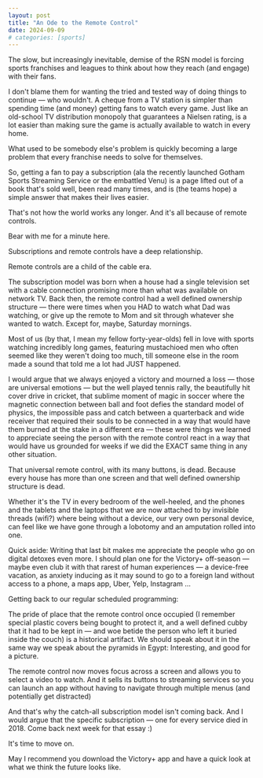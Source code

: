 ```yaml
---
layout: post
title: "An Ode to the Remote Control"
date: 2024-09-09
# categories: [sports]
---
```

The slow, but increasingly inevitable, demise of the RSN model is forcing sports franchises and leagues to think about how they reach (and engage) with their fans.

I don't blame them for wanting the tried and tested way of doing things to continue — who wouldn't. A cheque from a TV station is simpler than spending time (and money) getting fans to watch every game. Just like an old-school TV distribution monopoly that guarantees a Nielsen rating, is a lot easier than making sure the game is actually available to watch in every home.

What used to be somebody else's problem is quickly becoming a large problem that every franchise needs to solve for themselves.

So, getting a fan to pay a subscription (ala the recently launched Gotham Sports Streaming Service or the embattled Venu) is a page lifted out of a book that's sold well, been read many times, and is (the teams hope) a simple answer that makes their lives easier.

That's not how the world works any longer. And it's all because of remote controls.

Bear with me for a minute here.

Subscriptions and remote controls have a deep relationship.

Remote controls are a child of the cable era.

The subscription model was born when a house had a single television set with a cable connection promising more than what was available on network TV. Back then, the remote control had a well defined ownership structure — there were times when you HAD to watch what Dad was watching, or give up the remote to Mom and sit through whatever she wanted to watch. Except for, maybe, Saturday mornings.

Most of us (by that, I mean my fellow forty-year-olds) fell in love with sports watching incredibly long games, featuring mustachioed men who often seemed like they weren't doing too much, till someone else in the room made a sound that told me a lot had JUST happened. 

I would argue that we always enjoyed a victory and mourned a loss — those are universal emotions — but the well played tennis rally, the beautifully hit cover drive in cricket, that sublime moment of magic in soccer where the magnetic connection between ball and foot defies the standard model of physics, the impossible pass and catch between a quarterback and wide receiver that required their souls to be connected in a way that would have them burned at the stake in a different era — these were things we learned to appreciate seeing the person with the remote control react in a way that would have us grounded for weeks if we did the EXACT same thing in any other situation.

That universal remote control, with its many buttons, is dead. Because every house has more than one screen and that well defined ownership structure is dead. 

Whether it's the TV in every bedroom of the well-heeled, and the phones and the tablets and the laptops that we are now attached to by invisible threads (wifi?) where being without a device, our very own personal device, can feel like we have gone through a lobotomy and an amputation rolled into one.

Quick aside: Writing that last bit makes me appreciate the people who go on digital detoxes even more. I should plan one for the Victory+ off-season — maybe even club it with that rarest of human experiences — a device-free vacation, as anxiety inducing as it may sound to go to a foreign land without access to a phone, a maps app, Uber, Yelp, Instagram ...

Getting back to our regular scheduled programming:

The pride of place that the remote control once occupied (I remember special plastic covers being bought to protect it, and a well defined cubby that it had to be kept in — and woe betide the person who left it buried inside the couch) is a historical artifact. We should speak about it in the same way we speak about the pyramids in Egypt: Interesting, and good for a picture.

The remote control now moves focus across a screen and allows you to select a video to watch. And it sells its buttons to streaming services so you can launch an app without having to navigate through multiple menus (and potentially get distracted)

And that's why the catch-all subscription model isn't coming back. And I would argue that the specific subscription — one for every service died in 2018. Come back next week for that essay :)

It's time to move on.

May I recommend you download the Victory+ app and have a quick look at what we think the future looks like. 
